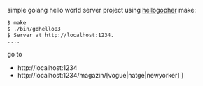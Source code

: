 simple golang hello world server project using [hellogopher](https://github.com/cloudflare/hellogopher) make:
```
$ make
$ ./bin/gohello03
$ Server at http://localhost:1234.
....
```

go to
- http://localhost:1234
- http://localhost:1234/magazin/[vogue|natge|newyorker]
]
